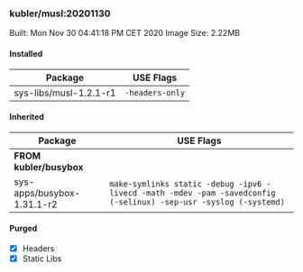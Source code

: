 ### kubler/musl:20201130

Built: Mon Nov 30 04:41:18 PM CET 2020
Image Size: 2.22MB

#### Installed
Package | USE Flags
--------|----------
sys-libs/musl-1.2.1-r1 | `-headers-only`
#### Inherited
Package | USE Flags
--------|----------
**FROM kubler/busybox** |
sys-apps/busybox-1.31.1-r2 | `make-symlinks static -debug -ipv6 -livecd -math -mdev -pam -savedconfig (-selinux) -sep-usr -syslog (-systemd)`

#### Purged
- [x] Headers
- [x] Static Libs
